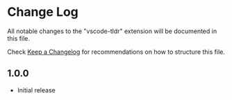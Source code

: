 # Change Log

All notable changes to the "vscode-tldr" extension will be documented in this file.

Check [Keep a Changelog](http://keepachangelog.com/) for recommendations on how to structure this file.

## 1.0.0

- Initial release

